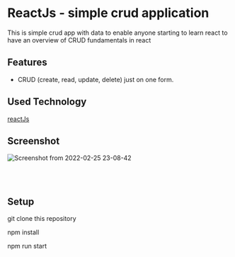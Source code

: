 # ReactJs - simple crud application
This is simple crud app with data  to enable anyone starting to learn react to have an overview of CRUD fundamentals in react <br>

## Features
* CRUD (create, read, update, delete) just on one form.

## Used Technology
[reactJs](https://reactjs.org/) 

## Screenshot
![Screenshot from 2022-02-25 23-08-42](https://user-images.githubusercontent.com/81568615/155792002-d4371926-3352-4c73-88b9-9cede2a69a0e.png)


<br> <br>
## Setup
git clone this repository

npm install

npm run start

